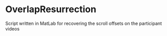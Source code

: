 # OverlapResurrection
Script written in MatLab for recovering the scroll offsets on the participant videos
